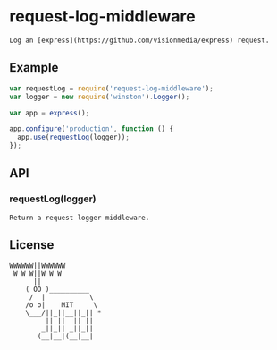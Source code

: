 # request-log-middleware

    Log an [express](https://github.com/visionmedia/express) request.

## Example

```js
var requestLog = require('request-log-middleware');
var logger = new require('winston').Logger();

var app = express();

app.configure('production', function () {
  app.use(requestLog(logger));
});
```

## API

### requestLog(logger)

    Return a request logger middleware.


## License

```
WWWWWW||WWWWWW
 W W W||W W W
      ||
    ( OO )__________
     /  |           \
    /o o|    MIT     \
    \___/||_||__||_|| *
         || ||  || ||
        _||_|| _||_||
       (__|__|(__|__|
```

